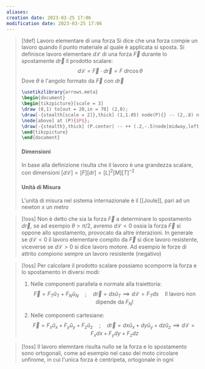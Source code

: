```yaml
---
aliases: 
creation date: 2023-03-25 17:06
modification date: 2023-03-25 17:06
---
```


>[!def] Lavoro elementare di una forza
>Si dice che una forza compie un lavoro quando il punto materiale al quale è applicata si sposta. Si definisce lavoro elementare $d\mathcal{L}$ di una forza $\vec{F}$ durante lo spostamente $d\vec{r}$ il prodotto scalare:
> $$
> d\mathcal{L} = \vec{F} \cdot d\vec{r} = F\ dr\cos \theta
>$$
>Dove $\theta$ è l'angolo formato da $\vec{F}$ con $d\vec{r}$
>
> ```tikz
> \usetikzlibrary{arrows.meta}
>\begin{document}
>\begin{tikzpicture}[scale = 3]
>\draw (0,1) to[out = 20,in = 70] (2,0);
>\draw[-{stealth[scale = 2]},thick] (1,1.05) node(P){} -- (2,.8) node[midway,above]{$d\vec{r}$};
>\node[above] at (P){$P$};
>\draw[-{stealth},thick] (P.center) -- ++ (.2,-.5)node[midway,left]{$\vec{F}$};
>\end{tikzpicture}
>\end{document}
>```
>#### Dimensioni
>In base alla definizione risulta che il lavoro è una grandezza scalare, con dimensioni
>$[d\mathcal{L}] = [F][dr] = [L]^2[M][T]^{-2}$
>
>#### Unità di Misura
>L'unità di misura nel sistema internazionale è il [[Joule]], pari ad un newton x un metro


>[!oss]
>Non è detto che sia la forza $\vec{F}$ a determinare lo spostamento $d\vec{r}$, se ad esempio $\theta > \pi / 2$, avremo $d\mathcal{L} < 0$ ossia la forza $\vec{F}$ si oppone allo spostamento, provocato da altre interazioni.
>In generale se $d\mathcal{L}< 0$ il lavoro elementare compito da $\vec{F}$ si dice lavoro resistente, viceverse se $d\mathcal{L} > 0$ si dice lavoro motore. Ad esempio le forze di attrito compiono sempre un lavoro resistente (negativo)

>[!oss]
>Per calcolare il prodotto scalare possiamo scomporre la forza e lo spostamento in diversi modi:
>1. Nelle componenti parallela e normale alla traiettoria:
>   $$ \vec{F} = F_{T} \hat{u}_{T} + F_{N}\hat{u}_{N}\quad ;\quad d\vec{r} = ds \hat{u}_{T} \implies d\mathcal{L} = F_{T}ds \quad \text{Il lavoro non dipende da }F_{N}!$$
>
>2. Nelle componenti cartesiane:
> $$ \vec{F} = F_{x}\hat{u}_{x} + F_{y}\hat{u}_{y} + F_{z}\hat{u}_{z}\quad;\quad d\vec{r} = dx\hat{u}_{x} + dy\hat{u}_{y} + dz\hat{u}_{z} \implies d\mathcal{L} = F_{x}dx + F_{y}dy + F_{z}dz $$

>[!oss]
>Il lavoro elemntare risulta nullo se la forza e lo spostamento sono ortogonali, come ad esempio nel caso del moto circolare unfirome, in cui l'unica forza è centripeta, ortogonale in ogni